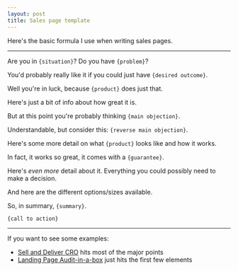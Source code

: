 ```yaml
---
layout: post
title: Sales page template
---
```


Here's the basic formula I use when writing sales pages.

---

Are you in `{situation}`? Do you have `{problem}`?

You'd probably really like it if you could just have `{desired outcome}`.

Well you're in luck, because `{product}` does just that.

Here's just a bit of info about how great it is.

But at this point you're probably thinking `{main objection}`.

Understandable, but consider this: `{reverse main objection}`.

Here's some more detail on what `{product}` looks like and how it works.

In fact, it works so great, it comes with a `{guarantee}`.

Here's _even more_ detail about it. Everything you could possibly need to make a decision.

And here are the different options/sizes available.

So, in summary, `{summary}`.

`{call to action}`

---

If you want to see some examples:

- [Sell and Deliver CRO](https://gum.co/sell-and-deliver-cro) hits most of the major points
- [Landing Page Audit-in-a-box](https://gum.co/lp-audit) just hits the first few elements
